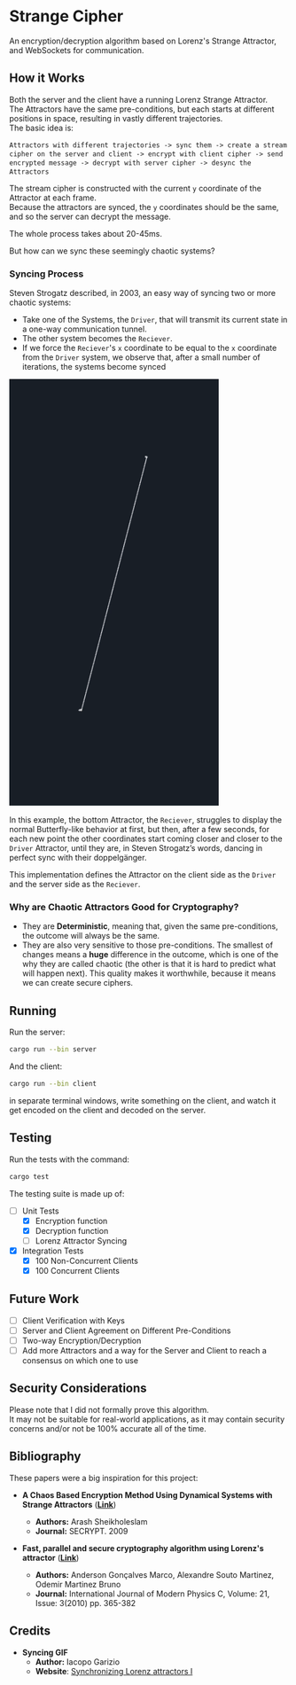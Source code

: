 # Strange Cipher
An encryption/decryption algorithm based on Lorenz's Strange Attractor, and WebSockets for communication.

## How it Works

Both the server and the client have a running Lorenz Strange Attractor.  
The Attractors have the same pre-conditions, but each starts at different positions in space, resulting in vastly different trajectories.  
The basic idea is:  
```
Attractors with different trajectories -> sync them -> create a stream cipher on the server and client -> encrypt with client cipher -> send encrypted message -> decrypt with server cipher -> desync the Attractors
```

The stream cipher is constructed with the current `y` coordinate of the Attractor at each frame.  
Because the attractors are synced, the `y` coordinates should be the same, and so the server can decrypt the message.

The whole process takes about 20-45ms.  

But how can we sync these seemingly chaotic systems?

### Syncing Process

Steven Strogatz described, in 2003, an easy way of syncing two or more chaotic systems:
- Take one of the Systems, the `Driver`, that will transmit its current state in a one-way communication tunnel.
- The other system becomes the `Reciever`.
- If we force the `Reciever`'s `x` coordinate to be equal to the `x` coordinate from the `Driver` system, we observe that, after a small number of iterations, the systems become synced

![sync](.github/sync.gif)

In this example, the bottom Attractor, the `Reciever`, struggles to display the normal Butterfly-like behavior at first, but then, after a few seconds, for each new point the other coordinates start coming
closer and closer to the `Driver` Attractor, until they are, in Steven Strogatz’s words, dancing in perfect sync with their doppelgänger.  

This implementation defines the Attractor on the client side as the `Driver` and the server side as the `Reciever`.

### Why are Chaotic Attractors Good for Cryptography?

- They are **Deterministic**, meaning that, given the same pre-conditions, the outcome will always be the same.  
- They are also very sensitive to those pre-conditions. The smallest of changes means a **huge** difference in the outcome, which is one of the why they are called chaotic (the other is that it is hard to predict what will happen next). This quality makes it worthwhile, because it means we can create secure ciphers.

## Running

Run the server:
```bash
cargo run --bin server
```

And the client:
```bash
cargo run --bin client
```

in separate terminal windows, write something on the client, and watch it get encoded on the client and decoded on the server.

## Testing

Run the tests with the command:
```bash
cargo test
```

The testing suite is made up of:
- [ ] Unit Tests
  - [x] Encryption function
  - [x] Decryption function
  - [ ] Lorenz Attractor Syncing

- [x] Integration Tests
  - [x] 100 Non-Concurrent Clients
  - [x] 100 Concurrent Clients

## Future Work
- [ ] Client Verification with Keys
- [ ] Server and Client Agreement on Different Pre-Conditions
- [ ] Two-way Encryption/Decryption
- [ ] Add more Attractors and a way for the Server and Client to reach a consensus on which one to use

## Security Considerations

Please note that I did not formally prove this algorithm.  
It may not be suitable for real-world applications, as it may contain security concerns and/or not be 100% accurate all of the time.

## Bibliography
These papers were a big inspiration for this project:

- **A Chaos Based Encryption Method Using Dynamical Systems with Strange Attractors** ([**Link**](https://arxiv.org/abs/1201.3114))
  - **Authors:** Arash Sheikholeslam
  - **Journal:** SECRYPT. 2009
    
- **Fast, parallel and secure cryptography algorithm using Lorenz's attractor** ([**Link**](https://arxiv.org/abs/1201.3114))
  - **Authors:** Anderson Gonçalves Marco, Alexandre Souto Martinez, Odemir Martinez Bruno
  - **Journal:** International Journal of Modern Physics C, Volume: 21, Issue: 3(2010) pp. 365-382

## Credits

- **Syncing GIF**
  - **Author:** Iacopo Garizio
  - **Website**: [Synchronizing Lorenz attractors I](https://iacopogarizio.com/projects/synchronizing-lorenz-attractors-i)
